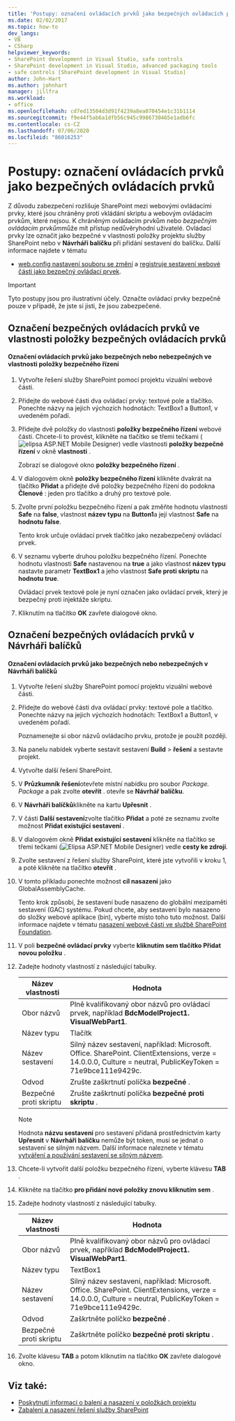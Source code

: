 ```yaml
---
title: 'Postupy: označení ovládacích prvků jako bezpečných ovládacích prvků | Microsoft Docs'
ms.date: 02/02/2017
ms.topic: how-to
dev_langs:
- VB
- CSharp
helpviewer_keywords:
- SharePoint development in Visual Studio, safe controls
- SharePoint development in Visual Studio, advanced packaging tools
- safe controls [SharePoint development in Visual Studio]
author: John-Hart
ms.author: johnhart
manager: jillfra
ms.workload:
- office
ms.openlocfilehash: cd7ed13504d3d91f4239a8ea070454e1c31b1114
ms.sourcegitcommit: f9e44f5ab6a1dfb56c945c9986730465e1adb6fc
ms.contentlocale: cs-CZ
ms.lasthandoff: 07/06/2020
ms.locfileid: "86016253"
---
```

# <a name="how-to-mark-controls-as-safe-controls"></a>Postupy: označení ovládacích prvků jako bezpečných ovládacích prvků
  Z důvodu zabezpečení rozlišuje SharePoint mezi webovými ovládacími prvky, které jsou chráněny proti vkládání skriptu a webovým ovládacím prvkům, které nejsou. K chráněným ovládacím prvkům nebo *bezpečným ovládacím prvkům*může mít přístup nedůvěryhodní uživatelé. Ovládací prvky lze označit jako bezpečné v vlastnosti položky projektu služby SharePoint nebo v **Návrháři balíčku** při přidání sestavení do balíčku. Další informace najdete v tématu

- [web.config nastavení souboru se změní](/previous-versions/office/developer/sharepoint-2007/bb802890(v=office.12)) a [registruje sestavení webové části jako bezpečný ovládací prvek](/previous-versions/office/developer/sharepoint2003/dd587360(v=office.11)).

> [!IMPORTANT]
> Tyto postupy jsou pro ilustrativní účely. Označte ovládací prvky bezpečně pouze v případě, že jste si jisti, že jsou zabezpečené.

## <a name="marking-safe-controls-in-the-safe-control-entries-property"></a>Označení bezpečných ovládacích prvků ve vlastnosti položky bezpečných ovládacích prvků

#### <a name="to-mark-controls-as-safe-or-unsafe-in-the-safe-control-entries-property"></a>Označení ovládacích prvků jako bezpečných nebo nebezpečných ve vlastnosti položky bezpečného řízení

1. Vytvořte řešení služby SharePoint pomocí projektu vizuální webové části.

2. Přidejte do webové části dva ovládací prvky: textové pole a tlačítko. Ponechte názvy na jejich výchozích hodnotách: TextBox1 a Button1, v uvedeném pořadí.

3. Přidejte dvě položky do vlastnosti **položky bezpečného řízení** webové části. Chcete-li to provést, klikněte na tlačítko se třemi tečkami (![elipsa ASP.NET Mobile Designer](../sharepoint/media/mwellipsis.gif "Elipsa ASP.NET Mobile Designer")) vedle vlastnosti **položky bezpečné řízení** v okně **vlastnosti** .

     Zobrazí se dialogové okno **položky bezpečného řízení** .

4. V dialogovém okně **položky bezpečného řízení** klikněte dvakrát na tlačítko **Přidat** a přidejte dvě položky bezpečného řízení do podokna **Členové** : jeden pro tlačítko a druhý pro textové pole.

5. Zvolte první položku bezpečného řízení a pak změňte hodnotu vlastnosti **Safe** na **false**, vlastnost **název typu** na **Button1**a její vlastnost **Safe** na **hodnotu false**.

     Tento krok určuje ovládací prvek tlačítko jako nezabezpečený ovládací prvek.

6. V seznamu vyberte druhou položku bezpečného řízení. Ponechte hodnotu vlastnosti **Safe** nastavenou na **true** a jako vlastnost **název typu** nastavte parametr **TextBox1** a jeho vlastnost **Safe proti skriptu** na **hodnotu true**.

     Ovládací prvek textové pole je nyní označen jako ovládací prvek, který je bezpečný proti injektáže skriptu.

7. Kliknutím na tlačítko **OK** zavřete dialogové okno.

## <a name="marking-safe-controls-in-the-package-designer"></a>Označení bezpečných ovládacích prvků v Návrháři balíčků

#### <a name="to-mark-controls-as-safe-or-unsafe-in-the-package-designer"></a>Označení ovládacích prvků jako bezpečných nebo nebezpečných v Návrháři balíčků

1. Vytvořte řešení služby SharePoint pomocí projektu vizuální webové části.

2. Přidejte do webové části dva ovládací prvky: textové pole a tlačítko. Ponechte názvy na jejich výchozích hodnotách: TextBox1 a Button1, v uvedeném pořadí.

     Poznamenejte si obor názvů ovládacího prvku, protože je použit později.

3. Na panelu nabídek vyberte sestavit sestavení **Build**  >  **řešení** a sestavte projekt.

4. Vytvořte další řešení SharePoint.

5. V **Průzkumník řešení**otevřete místní nabídku pro soubor *Package. Package* a pak zvolte **otevřít** . otevře se **Návrhář balíčku**.

6. V **Návrháři balíčků**klikněte na kartu **Upřesnit** .

7. V části **Další sestavení**zvolte tlačítko **Přidat** a poté ze seznamu zvolte možnost **Přidat existující sestavení** .

8. V dialogovém okně **Přidat existující sestavení** klikněte na tlačítko se třemi tečkami (![Elipsa ASP.NET Mobile Designer](../sharepoint/media/mwellipsis.gif "Elipsa ASP.NET Mobile Designer")) vedle **cesty ke zdroji**.

9. Zvolte sestavení z řešení služby SharePoint, které jste vytvořili v kroku 1, a poté klikněte na tlačítko **otevřít** .

10. V tomto příkladu ponechte možnost **cíl nasazení** jako GlobalAssemblyCache.

     Tento krok způsobí, že sestavení bude nasazeno do globální mezipaměti sestavení (GAC) systému. Pokud chcete, aby sestavení bylo nasazeno do složky webové aplikace (bin), vyberte místo toho tuto možnost. Další informace najdete v tématu [nasazení webové části ve službě SharePoint Foundation](/previous-versions/office/developer/sharepoint-2010/cc768621(v=office.14)).

11. V poli **bezpečné ovládací prvky** vyberte **kliknutím sem tlačítko Přidat novou položku** .

12. Zadejte hodnoty vlastností z následující tabulky.

    |Název vlastnosti|Hodnota|
    |-------------------|-----------|
    |Obor názvů|Plně kvalifikovaný obor názvů pro ovládací prvek, například **BdcModelProject1. VisualWebPart1**.|
    |Název typu|Tlačítk|
    |Název sestavení|Silný název sestavení, například: Microsoft. Office. SharePoint. ClientExtensions, verze = 14.0.0.0, Culture = neutral, PublicKeyToken = 71e9bce111e9429c.|
    |Odvod|Zrušte zaškrtnutí políčka **bezpečné** .|
    |Bezpečné proti skriptu|Zrušte zaškrtnutí políčka **bezpečné proti skriptu** .|

    > [!NOTE]
    > Hodnota **názvu sestavení** pro sestavení přidaná prostřednictvím karty **Upřesnit** v **Návrháři balíčku** nemůže být token, musí se jednat o sestavení se silným názvem. Další informace naleznete v tématu [vytváření a používání sestavení se silným názvem](/previous-versions/dotnet/netframework-4.0/xwb8f617(v=vs.100)).

13. Chcete-li vytvořit další položku bezpečného řízení, vyberte klávesu **TAB** .

14. Klikněte na tlačítko **pro přidání nové položky znovu kliknutím sem** .

15. Zadejte hodnoty vlastností z následující tabulky.

    |Název vlastnosti|Hodnota|
    |-------------------|-----------|
    |Obor názvů|Plně kvalifikovaný obor názvů pro ovládací prvek, například **BdcModelProject1. VisualWebPart1**.|
    |Název typu|TextBox1|
    |Název sestavení|Silný název sestavení, například: Microsoft. Office. SharePoint. ClientExtensions, verze = 14.0.0.0, Culture = neutral, PublicKeyToken = 71e9bce111e9429c.|
    |Odvod|Zaškrtněte políčko **bezpečné** .|
    |Bezpečné proti skriptu|Zaškrtněte políčko **bezpečné proti skriptu** .|

16. Zvolte klávesu **TAB** a potom kliknutím na tlačítko **OK** zavřete dialogové okno.

## <a name="see-also"></a>Viz také:
- [Poskytnutí informací o balení a nasazení v položkách projektu](../sharepoint/providing-packaging-and-deployment-information-in-project-items.md)
- [Zabalení a nasazení řešení služby SharePoint](../sharepoint/packaging-and-deploying-sharepoint-solutions.md)
